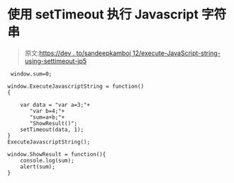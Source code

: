 # 使用 setTimeout 执行 Javascript 字符串

> 原文:[https://dev . to/sandeepkamboj 12/execute-JavaScript-string-using-settimeout-jp5](https://dev.to/sandeepkamboj12/execute-javascript-string-using-settimeout-jp5)

```
 window.sum=0;

window.ExecuteJavascriptString = function()
{

    var data = "var a=3;"+
       "var b=4;"+
       "sum=a+b;"+
       "ShowResult()";
    setTimeout(data, 1);
}
ExecuteJavascriptString();  

window.ShowResult = function(){
    console.log(sum);
    alert(sum);
} 
```